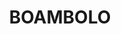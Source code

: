 ---
lastmod: '2025-04-06T06:05:20+00:00'
latitude: -34.97705237
layout: suburb
longitude: 148.8909871
postcode: '2582'
state: NSW
title: BOAMBOLO
url: /nsw/boambolo/
---